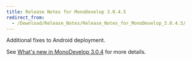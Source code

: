```yaml
---
title: Release Notes for MonoDevelop 3.0.4.5
redirect_from:
  - /Download/Release_Notes/Release_Notes_for_MonoDevelop_3.0.4.5/
---
```


Additional fixes to Android deployment.

See [What's new in MonoDevelop 3.0.4](/documentation/release-notes/whats-new-in-monodevelop-3.0.4/) for more details.
